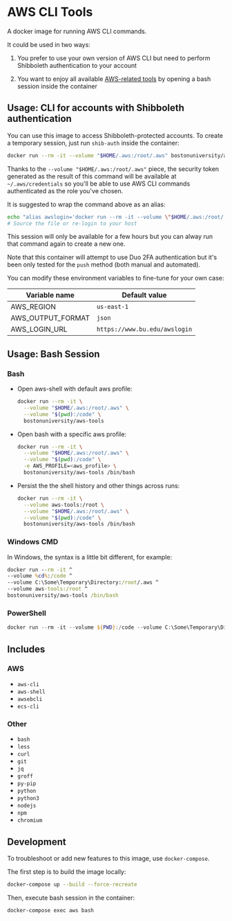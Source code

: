 # AWS CLI Tools

A docker image for running AWS CLI commands.

It could be used in two ways:

1. You prefer to use your own version of AWS CLI but need to perform
  Shibboleth authentication to your account

1. You want to enjoy all available [AWS-related tools](#includes) by opening
  a bash session inside the container

## Usage: CLI for accounts with Shibboleth authentication

You can use this image to access Shibboleth-protected accounts.
To create a temporary session, just run `shib-auth` inside the container:

```bash
docker run --rm -it --volume "$HOME/.aws:/root/.aws" bostonuniversity/aws-tools shib-auth
```

Thanks to the `--volume "$HOME/.aws:/root/.aws"` piece, the security token generated
as the result of this command will be available at `~/.aws/credentials` so you'll be
able to use AWS CLI commands authenticated as the role you've chosen.

It is suggested to wrap the command above as an alias:

```bash
echo "alias awslogin='docker run --rm -it --volume \"$HOME/.aws:/root/.aws\" bostonuniversity/aws-tools shib-auth'" >> ~/.bashrc
# Source the file or re-login to your host
```

This session will only be available for a few hours but you can alway run that
command again to create a new one.

Note that this container will attempt to use Duo 2FA authentication but it's
been only tested for the `push` method (both manual and automated).

You can modify these environment variables to fine-tune for your own case:

Variable name        | Default value
---------------------|------------------------------
AWS_REGION           | `us-east-1`
AWS_OUTPUT_FORMAT    | `json`
AWS_LOGIN_URL        | `https://www.bu.edu/awslogin`

## Usage: Bash Session

### Bash

- Open aws-shell with default aws profile:

  ```bash
  docker run --rm -it \
    --volume "$HOME/.aws:/root/.aws" \
    --volume "$(pwd):/code" \
    bostonuniversity/aws-tools
  ```

- Open bash with a specific aws profile:

  ```bash
  docker run --rm -it \
    --volume "$HOME/.aws:/root/.aws" \
    --volume "$(pwd):/code" \
    -e AWS_PROFILE=<aws_profile> \
    bostonuniversity/aws-tools /bin/bash
  ```

- Persist the the shell history and other things across runs:

  ```bash
  docker run --rm -it \
    --volume aws-tools:/root \
    --volume "$HOME/.aws:/root/.aws" \
    --volume "$(pwd):/code" \
    bostonuniversity/aws-tools /bin/bash
  ```

### Windows CMD

In Windows, the syntax is a little bit different, for example:

```cmd
docker run --rm -it ^
--volume %cd%:/code ^
--volume C:\Some\Temporary\Directory:/root/.aws ^
--volume aws-tools:/root ^
bostonuniversity/aws-tools /bin/bash
```

### PowerShell

```powershell
docker run --rm -it --volume ${PWD}:/code --volume C:\Some\Temporary\Directory:/root/.aws --volume aws-tools:/root bostonuniversity/aws-tools /bin/bash
```

## Includes

### AWS

- `aws-cli`
- `aws-shell`
- `awsebcli`
- `ecs-cli`

### Other

- `bash`
- `less`
- `curl`
- `git`
- `jq`
- `groff`
- `py-pip`
- `python`
- `python3`
- `nodejs`
- `npm`
- `chromium`

## Development

To troubleshoot or add new features to this image, use `docker-compose`.

The first step is to build the image locally:

```bash
docker-compose up --build --force-recreate
```

Then, execute bash session in the container:

```bash
docker-compose exec aws bash
```
